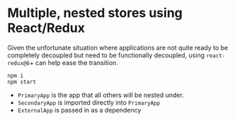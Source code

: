# Multiple, nested stores using React/Redux

Given the unfortunate situation where applications are not quite ready to be completely decoupled but need to be functionally decoupled, using `react-redux@6`+ can help ease the transition.

```
npm i
npm start
```

- `PrimaryApp` is the app that all others will be nested under.
- `SecondaryApp` is imported directly into `PrimaryApp`
- `ExternalApp` is passed in as a dependency
